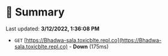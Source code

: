 # 📖 Summary
Last updated: **3/12/2022, 1:36:08 PM**

- `GET` [https://Bhadwa-sala.toxicblte.repl.co](https://Bhadwa-sala.toxicblte.repl.co) - **Down** (175ms)
